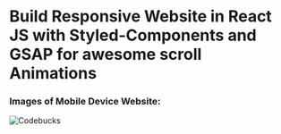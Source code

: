 # Build Responsive Website in React JS with Styled-Components and GSAP for awesome scroll Animations

### Images of Mobile Device Website:
![Codebucks](https://github.com/codebucks27/Agency-website/blob/main/src/assets/Website%20Image-3.png)
